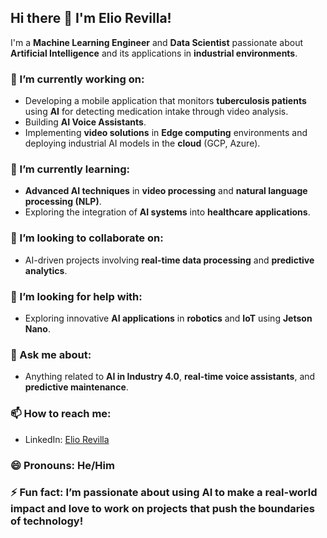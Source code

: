 ## Hi there 👋 I'm Elio Revilla!

I'm a **Machine Learning Engineer** and **Data Scientist** passionate about **Artificial Intelligence** and its applications in **industrial environments**.

### 🔭 I’m currently working on:
- Developing a mobile application that monitors **tuberculosis patients** using **AI** for detecting medication intake through video analysis.
- Building **AI Voice Assistants**.
- Implementing **video solutions** in **Edge computing** environments and deploying industrial AI models in the **cloud** (GCP, Azure).

### 🌱 I’m currently learning:
- **Advanced AI techniques** in **video processing** and **natural language processing (NLP)**.
- Exploring the integration of **AI systems** into **healthcare applications**.

### 👯 I’m looking to collaborate on:
- AI-driven projects involving **real-time data processing** and **predictive analytics**.

### 🤔 I’m looking for help with:
- Exploring innovative **AI applications** in **robotics** and **IoT** using **Jetson Nano**.

### 💬 Ask me about:
- Anything related to **AI in Industry 4.0**, **real-time voice assistants**, and **predictive maintenance**.

### 📫 How to reach me:
- LinkedIn: [Elio Revilla](https://www.linkedin.com/in/elio-revilla-perez/)

### 😄 Pronouns: He/Him

### ⚡ Fun fact:  I’m passionate about using AI to make a real-world impact and love to work on projects that push the boundaries of technology!
